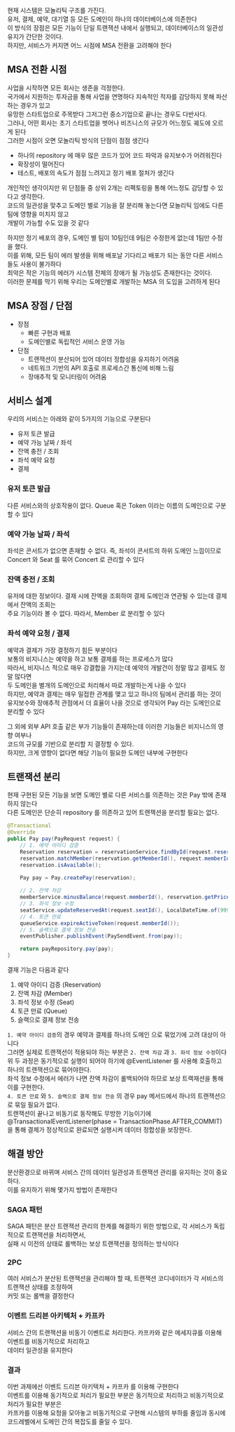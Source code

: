 현재 시스템은 모놀리틱 구조를 가진다. <br>
유저, 결제, 예약, 대기열 등 모든 도메인이 하나의 데이터베이스에 의존한다 <br>
이 방식의 장점은 모든 기능이 단일 트랜잭션 내에서 실행되고, 데이터베이스의 일관성 유지가 간단한 것이다. <br>
하지만, 서비스가 커지면 어느 시점에 MSA 전환을 고려해야 한다 <br>

## MSA 전환 시점
사업을 시작하면 모든 회사는 생존을 걱정한다. <br>
국가에서 지원하는 투자금을 통해 사업을 연명하다 지속적인 적자를 감당하지 못해 파산하는 경우가 있고 <br>
유망한 스타트업으로 주목받다 그저그런 중소기업으로 끝나는 경우도 다반사다. <br>
그러나, 어떤 회사는 초기 스타트업을 벗어나 비즈니스의 규모가 어느정도 궤도에 오르게 된다 <br>
그러한 시점이 오면 모놀리틱 방식의 단점이 점점 생긴다
- 하나의 repository 에 매우 많은 코드가 있어 코드 파악과 유지보수가 어려워진다
- 확장성이 떨어진다
- 테스트, 배포의 속도가 점점 느려지고 정기 배포 절처가 생긴다

개인적인 생각이지만 위 단점들 중 상위 2개는 리팩토링을 통해 어느정도 감당할 수 있다고 생각한다. <br>
코드의 일관성을 맞추고 도메인 별로 기능을 잘 분리해 놓는다면 모놀리틱 임에도 다른 팀에 영향을 미치지 않고 <br>
개발이 가능할 수도 있을 것 같다

하지만 정기 배포의 경우, 도메인 별 팀이 10팀인데 9팀은 수정한게 없는데 1팀만 수정을 했다. <br>
이를 위해, 모든 팀이 에러 발생을 위해 배포날 기다리고 배포가 되는 동안 다른 서비스들도 사용이 불가하다 <br>
최악은 작은 기능의 에러가 시스템 전체의 장애가 될 가능성도 존재한다는 것이다. <br>
이러한 문제를 막기 위해 우리는 도메인별로 개발하는 MSA 의 도입을 고려하게 된다

## MSA 장점 / 단점
- 장점
  - 빠른 구현과 배포
  - 도메인별로 독립적인 서비스 운영 가능
- 단점
  - 트랜잭션이 분산되어 있어 데이터 정합성을 유지하기 어려움
  - 네트워크 기반의 API 호출로 프로세스간 통신에 비해 느림
  - 장애추적 및 모니터링이 어려움

## 서비스 설계
우리의 서비스는 아래와 같이 5가지의 기능으로 구분된다
- 유저 토큰 발급
- 예약 가능 날짜 / 좌석
- 잔액 충전 / 조회
- 좌석 예약 요청
- 결제

### 유저 토큰 발급
다른 서비스와의 상호작용이 없다. Queue 혹은 Token 이라는 이름의 도메인으로 구분할 수 있다

### 예약 가능 날짜 / 좌석
좌석은 콘서트가 없으면 존재할 수 없다. 즉, 좌석이 콘서트의 하위 도메인 느낌이므로 Concert 와 Seat 를 묶어 Concert 로 관리할 수 있다

### 잔액 충전 / 조회
유저에 대한 정보이다. 결재 시에 잔액을 조회하여 결제 도메인과 연관될 수 있는데 결제에서 잔액의 조회는 <br>
주요 기능이라 볼 수 없다. 따라서, Member 로 분리할 수 있다

### 좌석 예약 요청 / 결제
예약과 결제가 가장 결정하기 힘든 부분이다 <br>
보통의 비지니스는 예약을 하고 보통 결제를 하는 프로세스가 많다 <br>
따라서, 비지니스 적으로 매우 강결합을 가지는데 예약의 개발건이 정말 많고 결제도 정말 많다면 <br>
두 도메인을 별개의 도메인으로 처리해서 따로 개발하는게 나을 수 있다 <br>
하지만, 예약과 결제는 매우 밀접한 관계를 맺고 있고 하나의 팀에서 관리를 하는 것이 <br>
유지보수와 장애추적 관점에서 더 효율이 나을 것으로 생각되어 Pay 라는 도메인으로 분리할 수 있다

그 외에 외부 API 호출 같은 부가 기능들이 존재하는데 이러한 기능들은 비지니스의 영향 여부나 <br>
코드의 규모를 기반으로 분리할 지 결정할 수 있다. <br>
하지만, 크게 영향이 없다면 해당 기능이 필요한 도메인 내부에 구현한다

## 트랜잭션 분리
현재 구현된 모든 기능을 보면 도메인 별로 다른 서비스를 의존하는 것은 Pay 밖에 존재하지 않는다 <br>
다른 도메인은 단순히 repository 를 의존하고 있어 트랜잭션을 분리할 필요는 없다. <br>
```java
@Transactional
@Override
public Pay pay(PayRequest request) {
    // 1. 예약 아이디 검증
    Reservation reservation = reservationService.findById(request.reservationId());
    reservation.matchMember(reservation.getMemberId(), request.memberId());
    reservation.isAvailable();

    Pay pay = Pay.createPay(reservation);
    
    // 2. 잔액 차감
    memberService.minusBalance(request.memberId(), reservation.getPrice());
    // 3. 좌석 정보 수정
    seatService.updateReservedAt(request.seatId(), LocalDateTime.of(9999, 12, 31, 23, 59, 59));
    // 4. 토큰 만료
    queueService.expireActiveToken(request.memberId());
    // 5. 슬랙으로 결제 정보 전송
    eventPublisher.publishEvent(PaySendEvent.from(pay));

    return payRepository.pay(pay);
}
```
결재 기능은 다음과 같다
1. 예약 아이디 검증 (Reservation)
2. 잔액 차감 (Member)
3. 좌석 정보 수정 (Seat)
4. 토큰 만료 (Queue)
5. 슬랙으로 결제 정보 전송

`1. 예약 아이디 검증`의 경우 예약과 결제를 하나의 도메인 으로 묶었기에 고려 대상이 아니다 <br>
그러면 실제로 트랜잭션이 적용되야 하는 부분은 `2. 잔액 차감` 과 `3. 좌석 정보 수정`이다 <br>
위 두 과정은 동기적으로 실행이 되어야 하기에 @EventListener 를 사용해 호출하고 하나의 트랜잭션으로 묶어야한다. <br>
좌석 정보 수정에서 에러가 나면 잔액 차감이 롤백되어야 하므로 보상 트랙재션을 통해 이를 구현한다. <br>
`4. 토큰 만료` 와 `5. 슬랙으로 결제 정보 전송` 의 경우 pay 메서드에서 하나의 트랜잭션으로 묶일 필요가 없다. <br>
트랜잭션이 끝나고 비동기로 동작해도 무방한 기능이기에 @TransactionalEventListener(phase = TransactionPhase.AFTER_COMMIT) <br>
을 통해 결제가 정상적으로 완료되면 실행시켜 데이터 정합성을 보장한다.

## 해결 방안
분산환경으로 바뀌며 서비스 간의 데이터 일관성과 트랜잭션 관리를 유지하는 것이 중요하다. <br>
이를 유지하기 위해 몇가지 방법이 존재한다
### SAGA 패턴
SAGA 패턴은 분산 트랜잭션 관리의 한계를 해결하기 위한 방법으로, 각 서비스가 독립적으로 트랜잭션을 처리하면서, <br>
실패 시 이전의 상태로 롤백하는 보상 트랜잭션을 정의하는 방식이다

### 2PC
여러 서비스가 분산된 트랜잭션을 관리해야 할 때, 트랜잭션 코디네이터가 각 서비스의 트랜잭션 상태를 조정하여 <br>
커밋 또는 롤백을 결정한다

### 이벤트 드리븐 아키텍처 + 카프카
서비스 간의 트랜잭션을 비동기 이벤트로 처리한다. 카프카와 같은 메세지큐를 이용해 이벤트를 비동기적으로 처리하고 <br> 
데이터 일관성을 유지한다

### 결과
이번 과제에선 이벤트 드리븐 아키텍처 + 카프카 를 이용해 구현한다 <br>
이벤트를 이용해 동기적으로 처리가 필요한 부분은 동기적으로 처리하고 비동기적으로 처리가 필요한 부분은 <br>
카프카를 이용해 요청을 모아놓고 비동기적으로 구현해 시스템의 부하를 줄임과 동시에 코드레벨에서 도메인 간의 복잡도를 줄일 수 있다.


